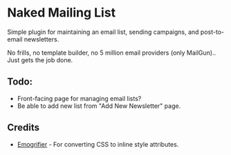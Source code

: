 # Naked Mailing List

Simple plugin for maintaining an email list, sending campaigns, and post-to-email newsletters.

No frills, no template builder, no 5 million email providers (only MailGun).. Just gets the job done.

## Todo:

- Front-facing page for managing email lists?
- Be able to add new list from "Add New Newsletter" page.

## Credits

- [Emogrifier](https://github.com/jjriv/emogrifier) - For converting CSS to inline style attributes.
